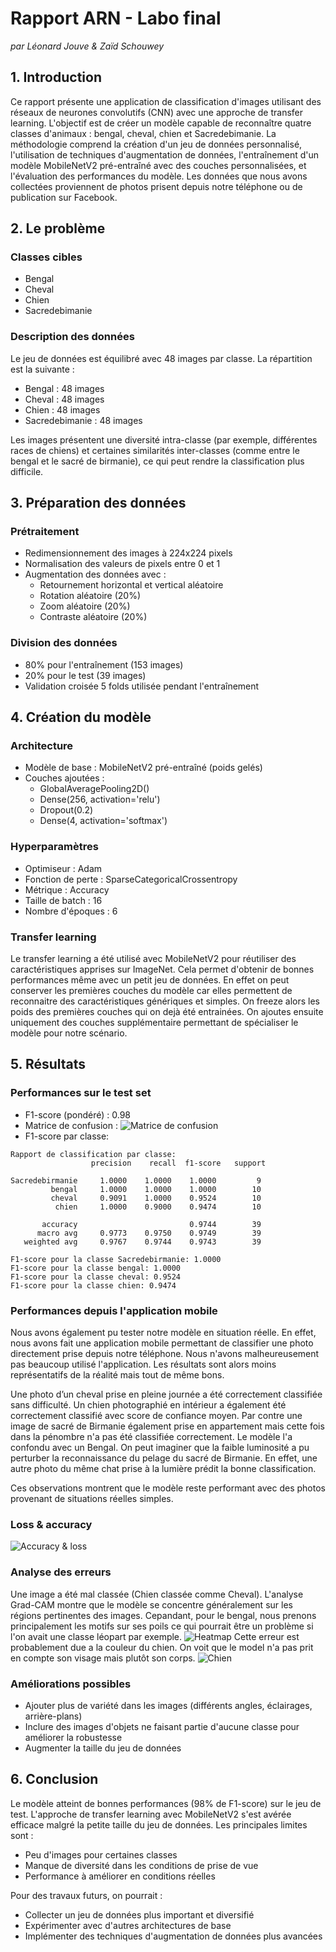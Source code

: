 # Rapport ARN - Labo final
*par Léonard Jouve & Zaïd Schouwey*
## 1. Introduction
Ce rapport présente une application de classification d'images utilisant des réseaux de neurones convolutifs (CNN) avec une approche de transfer learning. L'objectif est de créer un modèle capable de reconnaître quatre classes d'animaux : bengal, cheval, chien et Sacredebimanie. La méthodologie comprend la création d'un jeu de données personnalisé, l'utilisation de techniques d'augmentation de données, l'entraînement d'un modèle MobileNetV2 pré-entraîné avec des couches personnalisées, et l'évaluation des performances du modèle.
Les données que nous avons collectées proviennent de photos prisent depuis notre téléphone ou de publication sur Facebook.

## 2. Le problème
### Classes cibles
- Bengal
- Cheval
- Chien
- Sacredebimanie

### Description des données
Le jeu de données est équilibré avec 48 images par classe. La répartition est la suivante :
- Bengal : 48 images
- Cheval : 48 images
- Chien : 48 images
- Sacredebimanie : 48 images

Les images présentent une diversité intra-classe (par exemple, différentes races de chiens) et certaines similarités inter-classes (comme entre le bengal et le sacré de birmanie), ce qui peut rendre la classification plus difficile.

## 3. Préparation des données
### Prétraitement
- Redimensionnement des images à 224x224 pixels
- Normalisation des valeurs de pixels entre 0 et 1
- Augmentation des données avec :
  - Retournement horizontal et vertical aléatoire
  - Rotation aléatoire (20%)
  - Zoom aléatoire (20%)
  - Contraste aléatoire (20%)

### Division des données
- 80% pour l'entraînement (153 images)
- 20% pour le test (39 images)
- Validation croisée 5 folds utilisée pendant l'entraînement

## 4. Création du modèle
### Architecture
- Modèle de base : MobileNetV2 pré-entraîné (poids gelés)
- Couches ajoutées :
  - GlobalAveragePooling2D()
  - Dense(256, activation='relu')
  - Dropout(0.2)
  - Dense(4, activation='softmax')

### Hyperparamètres
- Optimiseur : Adam
- Fonction de perte : SparseCategoricalCrossentropy
- Métrique : Accuracy
- Taille de batch : 16
- Nombre d'époques : 6

### Transfer learning
Le transfer learning a été utilisé avec MobileNetV2 pour réutiliser des caractéristiques apprises sur ImageNet. Cela permet d'obtenir de bonnes performances même avec un petit jeu de données. En effet on peut conserver les premières couches du modèle car elles permettent de reconnaitre des caractéristiques génériques et simples. On freeze alors les poids des premières couches qui on dejà été entrainées. On ajoutes ensuite uniquement des couches supplémentaire permettant de spécialiser le modèle pour notre scénario.

## 5. Résultats
### Performances sur le test set
- F1-score (pondéré) : 0.98
- Matrice de confusion :
  ![Matrice de confusion](./img/conf_matrix.png)
- F1-score par classe:
```
Rapport de classification par classe:
                  precision    recall  f1-score   support

Sacredebirmanie     1.0000    1.0000    1.0000         9
         bengal     1.0000    1.0000    1.0000        10
         cheval     0.9091    1.0000    0.9524        10
          chien     1.0000    0.9000    0.9474        10

       accuracy                         0.9744        39
      macro avg     0.9773    0.9750    0.9749        39
   weighted avg     0.9767    0.9744    0.9743        39

F1-score pour la classe Sacredebirmanie: 1.0000
F1-score pour la classe bengal: 1.0000
F1-score pour la classe cheval: 0.9524
F1-score pour la classe chien: 0.9474
```

### Performances depuis l'application mobile
Nous avons également pu tester notre modèle en situation réelle. En effet, nous avons fait une application mobile permettant de classifier une photo directement prise depuis notre téléphone. Nous n'avons malheureusement pas beaucoup utilisé l'application. Les résultats sont alors moins représentatifs de la réalité mais tout de même bons. 

Une photo d’un cheval prise en pleine journée a été correctement classifiée sans difficulté.
Un chien photographié en intérieur a également été correctement classifié avec score de confiance moyen.
Par contre une image de sacré de Birmanie également prise en appartement mais cette fois dans la pénombre n'a pas été classifiée correctement. Le modèle l'a confondu avec un Bengal. On peut imaginer que la faible luminosité a pu perturber la reconnaissance du pelage du sacré de Birmanie. En effet, une autre photo du même chat prise à la lumière prédit la bonne classification.

Ces observations montrent que le modèle reste performant avec des photos provenant de situations réelles simples.

### Loss & accuracy
![Accuracy & loss](./img/loss_accuracy.png)

### Analyse des erreurs
Une image a été mal classée (Chien classée comme Cheval). L'analyse Grad-CAM montre que le modèle se concentre généralement sur les régions pertinentes des images. Cepandant, pour le bengal, nous prenons principalement les motifs sur ses poils ce qui pourrait être un problème si l'on avait une classe léopart par exemple.
![Heatmap](./img/heatmap.png)
Cette erreur est probablement due a la couleur du chien. On voit que le model n'a pas prit en compte son visage mais plutôt son corps.
![Chien](./img/misclassified_image_heatmap.png)


### Améliorations possibles
- Ajouter plus de variété dans les images (différents angles, éclairages, arrière-plans)
- Inclure des images d'objets ne faisant partie d'aucune classe pour améliorer la robustesse
- Augmenter la taille du jeu de données

## 6. Conclusion
Le modèle atteint de bonnes performances (98% de F1-score) sur le jeu de test. L'approche de transfer learning avec MobileNetV2 s'est avérée efficace malgré la petite taille du jeu de données. Les principales limites sont :
- Peu d'images pour certaines classes
- Manque de diversité dans les conditions de prise de vue
- Performance à améliorer en conditions réelles

Pour des travaux futurs, on pourrait :
- Collecter un jeu de données plus important et diversifié
- Expérimenter avec d'autres architectures de base
- Implémenter des techniques d'augmentation de données plus avancées
